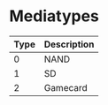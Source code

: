 # Mediatypes

| Type | Description |
|------|-------------|
| 0    | NAND        |
| 1    | SD          |
| 2    | Gamecard    |